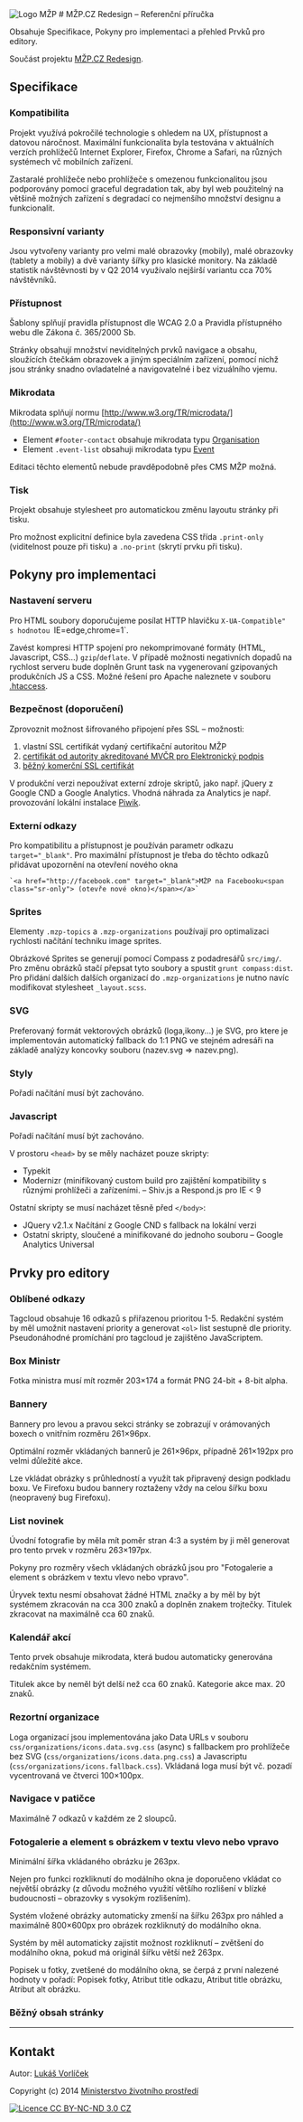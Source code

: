 <img src="http://f000.github.io/mzp-cz-redesign/dist/img/logo-mzp-cs.svg" alt="Logo MŽP"/>
# MŽP.CZ Redesign – Referenční příručka

Obsahuje Specifikace, Pokyny pro implementaci a přehled Prvků pro editory.

Součást projektu [MŽP.CZ Redesign](http://f000.github.io/mzp-cz-redesign/).

## Specifikace

### Kompatibilita

Projekt využívá pokročilé technologie s ohledem na UX, přístupnost a datovou náročnost. Maximální funkcionalita byla testována v aktuálních verzích prohlížečů Internet Explorer, Firefox, Chrome a Safari, na různých systémech vč mobilních zařízení. 

Zastaralé prohlížeče nebo prohlížeče s omezenou funkcionalitou jsou podporovány pomocí graceful degradation tak, aby byl web použitelný na většině možných zařízení s degradací co nejmenšího množství designu a funkcionalit.

### Responsivní varianty

Jsou vytvořeny varianty pro velmi malé obrazovky (mobily), malé obrazovky (tablety a mobily) a dvě varianty šířky pro klasické monitory. Na základě statistik návštěvnosti by v Q2 2014 využívalo nejširší variantu cca 70% návštěvníků.

### Přístupnost

Šablony splňují pravidla přístupnost dle WCAG 2.0 a Pravidla přístupného webu dle Zákona č. 365/2000 Sb.  

Stránky obsahují množství neviditelných prvků navigace a obsahu, sloužících čtečkám obrazovek a jiným speciálním zařízení, pomocí nichž jsou stránky snadno ovladatelné a navigovatelné i bez vizuálního vjemu.

### Mikrodata

Mikrodata splňují normu [http://www.w3.org/TR/microdata/](http://www.w3.org/TR/microdata/)

* Element `#footer-contact` obsahuje mikrodata typu [Organisation](http://schema.org/Organization) 
* Element `.event-list` obsahuji mikrodata typu [Event](http://schema.org/Event)

Editaci těchto elementů nebude pravděpodobně přes CMS MŽP možná.

### Tisk

Projekt obsahuje stylesheet pro automatickou změnu layoutu stránky při tisku. 

Pro možnost explicitní definice byla zavedena CSS třída `.print-only` (viditelnost pouze při tisku) a  `.no-print` (skrytí prvku při tisku). 

## Pokyny pro implementaci

### Nastavení serveru

Pro HTML soubory doporučujeme posílat HTTP hlavičku `X-UA-Compatible" s hodnotou `IE=edge,chrome=1`. 

Zavést kompresi HTTP spojení pro nekomprimované formáty (HTML, Javascript, CSS...) `gzip`/`deflate`. V případě možnosti negativních dopadů na rychlost serveru bude doplněn Grunt task na vygenerovaní gzipovaných produkčních JS a CSS. Možné řešení pro Apache naleznete v souboru [.htaccess](https://github.com/f000/mzp-cz-redesign/blob/master/dist/.htaccess).

### Bezpečnost (doporučení)

Zprovoznit možnost šifrovaného připojení přes SSL – možnosti:

1. vlastní SSL certifikát vydaný certifikační autoritou MŽP
2. [certifikát od autority akreditované MVČR pro Elektronický podpis](http://www.mvcr.cz/clanek/prehled-udelenych-akreditaci.aspx)
3. [běžný komerční SSL certifikát](https://www.ssls.cz)

V produkční verzi nepoužívat externí zdroje skriptů, jako např. jQuery z Google CND a Google Analytics. Vhodná náhrada za Analytics je např. provozování lokální instalace [Piwik](http://piwik.org).

### Externí odkazy

Pro kompatibilitu a přístupnost je používán parametr odkazu `target="_blank"`. Pro maximální přístupnost je třeba do těchto odkazů přidávat upozornění na otevření nového okna
  
    `<a href="http://facebook.com" target="_blank">MŽP na Facebooku<span class="sr-only"> (otevře nové okno)</span></a>`

### Sprites

Elementy `.mzp-topics` a `.mzp-organizations` používají pro optimalizaci rychlosti načítání techniku image sprites.

Obrázkové Sprites se generují pomocí Compass z podadresářů `src/img/`. Pro změnu obrázků stačí přepsat tyto soubory a spustit `grunt compass:dist`. Pro přidání dalších dalších organizací do `.mzp-organizations` je nutno navíc modifikovat stylesheet `_layout.scss`.

### SVG

Preferovaný formát vektorových obrázků (loga,ikony...) je SVG, pro ktere je implementován automatický fallback do 1:1 PNG ve stejném adresáři na základě analýzy koncovky souboru (nazev.svg => nazev.png).

### Styly

Pořadí načítání musí být zachováno.

### Javascript

Pořadí načítání musí být zachováno.

V prostoru `<head>` by se měly nacházet pouze skripty:

  - Typekit
  - Modernizr (minifikovaný custom build pro zajištění kompatibility s různými prohlížeči a zařízeními.
  – Shiv.js a Respond.js pro IE < 9

Ostatní skripty se musí nacházet těsně před `</body>`:

  - JQuery v2.1.x Načítání z Google CND s fallback na lokální verzi
  - Ostatní skripty, sloučené a minifikované do jednoho souboru
  – Google Analytics Universal

## Prvky pro editory


### Oblíbené odkazy

Tagcloud obsahuje 16 odkazů s přiřazenou prioritou 1-5. Redakční systém by měl umožnit nastavení priority a generovat `<ol>` list sestupně dle priority. Pseudonáhodné promíchání pro tagcloud je zajištěno JavaScriptem.
  
### Box Ministr

Fotka ministra musí mít rozměr 203×174 a formát PNG 24-bit + 8-bit alpha.  

### Bannery

Bannery pro levou a pravou sekci stránky se zobrazují v orámovaných boxech o vnitřním rozměru 261×96px. 

Optimální rozměr vkládaných bannerů je 261×96px, případně 261×192px pro velmi důležité akce. 

Lze vkládat obrázky s průhledností a využít tak připravený design podkladu boxu. Ve Firefoxu budou bannery roztaženy vždy na celou šířku boxu (neopravený bug Firefoxu).

### List novinek

Úvodní fotografie by měla mít poměr stran 4:3 a systém by ji měl generovat pro tento prvek v rozměru 263×197px.

Pokyny pro rozměry všech vkládaných obrázků jsou pro "Fotogalerie a element s obrázkem v textu vlevo nebo vpravo".

Úryvek textu nesmí obsahovat žádné HTML značky a by měl by být systémem zkracován na cca 300 znaků a doplněn znakem trojtečky. Titulek zkracovat na maximálně cca 60 znaků.

### Kalendář akcí

Tento prvek obsahuje mikrodata, která budou automaticky generována redakčním systémem.

Titulek akce by neměl být delší než cca 60 znaků. Kategorie akce max. 20 znaků.

### Rezortní organizace

Loga organizací jsou implementována jako Data URLs v souboru `css/organizations/icons.data.svg.css` (async) s fallbackem pro prohlížeče bez SVG (`css/organizations/icons.data.png.css`) a Javascriptu (`css/organizations/icons.fallback.css`). Vkládaná loga musí být vč. pozadí vycentrovaná ve čtverci 100×100px.

### Navigace v patičce

Maximálně 7 odkazů v každém ze 2 sloupců.

### Fotogalerie a element s obrázkem v textu vlevo nebo vpravo

Minimální šířka vkládaného obrázku je 263px. 

Nejen pro funkci rozkliknutí do modálního okna je doporučeno vkládat co největší obrázky (z důvodu možného využití většího rozlišení v blízké budoucnosti – obrazovky s vysokým rozlišením). 

Systém vložené obrázky automaticky zmenší na šířku 263px pro náhled a maximálně 800×600px pro obrázek rozkliknutý do modálního okna.

Systém by měl automaticky zajistit možnost rozkliknutí – zvětšení do modálního okna, pokud má originál šířku větší než 263px.

Popisek u fotky, zvetšené do modálního okna, se čerpá z první nalezené hodnoty v pořadí: Popisek fotky, Atribut title odkazu, Atribut title obrázku, Atribut alt obrázku.

### Běžný obsah stránky

---

## Kontakt

Autor: [Lukáš Vorlíček](mailto:lukas.vorlicek@codeart.cz)

Copyright (c) 2014 [Ministerstvo životního prostředí](http://www.mzp.cz/)

[<img src="http://f000.github.io/mzp-cz-redesign/dist/img/licence.svg" alt="Licence CC BY-NC-ND 3.0 CZ" />](http://creativecommons.org/licenses/by-nc-nd/3.0/cz/)
